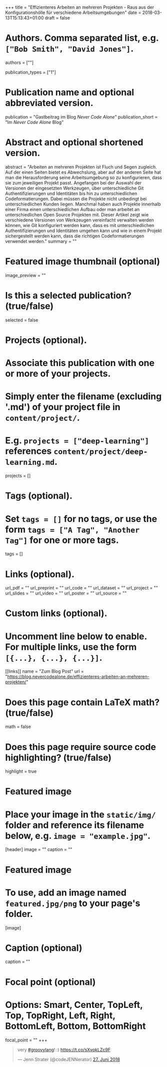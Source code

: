 +++
title = "Effizienteres Arbeiten an mehreren Projekten - Raus aus der Konfigurationshölle für verschiedene Arbeitsumgebungen"
date = 2018-03-13T15:13:43+01:00
draft = false

# Authors. Comma separated list, e.g. `["Bob Smith", "David Jones"]`.
authors = [""]

publication_types = ["1"]

# Publication name and optional abbreviated version.
publication = "Gastbeitrag im Blog *Never Code Alone*"
publication_short = "Im *Never Code Alone* Blog"

# Abstract and optional shortened version.
abstract = "Arbeiten an mehreren Projekten ist Fluch und Segen zugleich. Auf der einen Seiten bietet es Abwechslung, aber auf der anderen Seite hat man die Herausforderung seine Arbeitsumgebung so zu konfigurieren, dass sie zum jeweiligen Projekt passt. Angefangen bei der Auswahl der Versionen der eingesetzten Werkzeugen, über unterschiedliche Git Authentifizierungen und Identitäten bis hin zu unterschiedlichen Codeformatierungen. Dabei müssen die Projekte nicht unbedingt bei unterschiedlichen Kunden liegen. Manchmal haben auch Projekte innerhalb einer Firma einen unterschiedlichen Aufbau oder man arbeitet an unterschiedlichen Open Source Projekten mit. Dieser Artikel zeigt wie verschiedene Versionen von Werkzeugen vereinfacht verwalten werden können, wie Git konfiguriert werden kann, dass es mit unterschiedlichen Authentifizierungen und Identitäten umgehen kann und wie in einem Projekt sichergestellt werden kann, dass die richtigen Codeformatierungen verwendet werden."
summary = ""

# Featured image thumbnail (optional)
image_preview = ""

# Is this a selected publication? (true/false)
selected = false

# Projects (optional).
#   Associate this publication with one or more of your projects.
#   Simply enter the filename (excluding '.md') of your project file in `content/project/`.
#   E.g. `projects = ["deep-learning"]` references `content/project/deep-learning.md`.
projects = []

# Tags (optional).
#   Set `tags = []` for no tags, or use the form `tags = ["A Tag", "Another Tag"]` for one or more tags.
tags = []

# Links (optional).
url_pdf = ""
url_preprint = ""
url_code = ""
url_dataset = ""
url_project = ""
url_slides = ""
url_video = ""
url_poster = ""
url_source = ""

# Custom links (optional).
#   Uncomment line below to enable. For multiple links, use the form `[{...}, {...}, {...}]`.
[[links]]
name = "Zum Blog Post"
url = "https://blog.nevercodealone.de/effizienteres-arbeiten-an-mehreren-projekten/"

# Does this page contain LaTeX math? (true/false)
math = false

# Does this page require source code highlighting? (true/false)
highlight = true

# Featured image
# Place your image in the `static/img/` folder and reference its filename below, e.g. `image = "example.jpg"`.
[header]
image = ""
caption = ""


# Featured image
# To use, add an image named `featured.jpg/png` to your page's folder.
[image]
# Caption (optional)
caption = ""

# Focal point (optional)
# Options: Smart, Center, TopLeft, Top, TopRight, Left, Right, BottomLeft, Bottom, BottomRight
focal_point = ""
+++

<blockquote class="twitter-tweet" data-lang="de"><p lang="en" dir="ltr">very <a href="https://twitter.com/hashtag/groovylang?src=hash&amp;ref_src=twsrc%5Etfw">#groovylang</a>! :) <a href="https://t.co/sXvokLZc9F">https://t.co/sXvokLZc9F</a></p>&mdash; Jenn Strater (@codeJENNerator) <a href="https://twitter.com/codeJENNerator/status/1011982289763487745?ref_src=twsrc%5Etfw">27. Juni 2018</a></blockquote>
<script async src="https://platform.twitter.com/widgets.js" charset="utf-8"></script>
